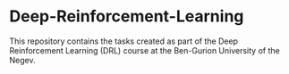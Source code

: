 # Deep-Reinforcement-Learning
This repository contains the tasks created as part of the Deep Reinforcement Learning (DRL) course at the Ben-Gurion University of the Negev. 
